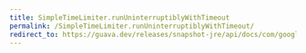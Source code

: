 ```yaml
---
title: SimpleTimeLimiter.runUninterruptiblyWithTimeout
permalink: /SimpleTimeLimiter.runUninterruptiblyWithTimeout/
redirect_to: https://guava.dev/releases/snapshot-jre/api/docs/com/google/common/util/concurrent/SimpleTimeLimiter.html#runUninterruptiblyWithTimeout-java.lang.Runnable-long-java.util.concurrent.TimeUnit-
---
```

